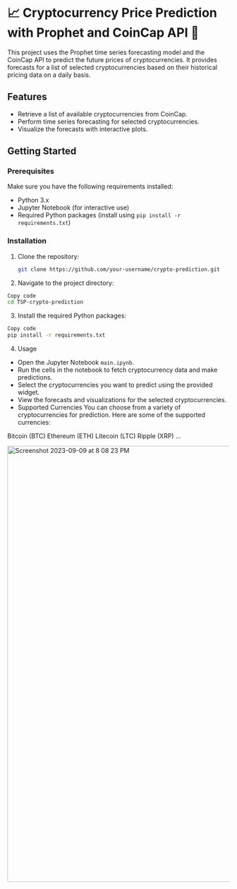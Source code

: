 # 📈 Cryptocurrency Price Prediction with Prophet and CoinCap API 🚀

This project uses the Prophet time series forecasting model and the CoinCap API to predict the future prices of cryptocurrencies. It provides forecasts for a list of selected cryptocurrencies based on their historical pricing data on a daily basis.

## Features

- Retrieve a list of available cryptocurrencies from CoinCap.
- Perform time series forecasting for selected cryptocurrencies.
- Visualize the forecasts with interactive plots.

## Getting Started

### Prerequisites

Make sure you have the following requirements installed:

- Python 3.x
- Jupyter Notebook (for interactive use)
- Required Python packages (install using `pip install -r requirements.txt`)

### Installation

1. Clone the repository:

   ```bash
   git clone https://github.com/your-username/crypto-prediction.git
   ```

2. Navigate to the project directory:
```bash
Copy code
cd TSP-crypto-prediction
```
3. Install the required Python packages:
```bash
Copy code
pip install -r requirements.txt
```
4. Usage

- Open the Jupyter Notebook `main.ipynb`.
- Run the cells in the notebook to fetch cryptocurrency data and make predictions.
- Select the cryptocurrencies you want to predict using the provided widget.
- View the forecasts and visualizations for the selected cryptocurrencies.
- Supported Currencies
You can choose from a variety of cryptocurrencies for prediction. Here are some of the supported currencies:

Bitcoin (BTC)
Ethereum (ETH)
Litecoin (LTC)
Ripple (XRP)
...


<img width="989" alt="Screenshot 2023-09-09 at 8 08 23 PM" src="https://github.com/Delicate-Jerk/TSP-crypto-predictor/assets/75275801/1230b372-daaa-4354-a99c-b943bf198f9e">
